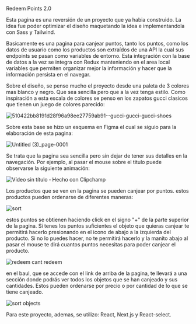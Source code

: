 Redeem Points 2.0

Esta pagina es una reversión de un proyecto que ya habia construido. La idea fue poder optimizar el diseño maquetando la idea e implementandola con Sass y Tailwind.

Basicamente es una pagina para canjear puntos, tanto los puntos, como los datos de usuario como los productos son extraídos de una API la cual sus endpoints se pasan como variables de entorno. Esta integración con la base de datos a la vez se integra con Redux manteniendo en el area local variables que permiten organizar mejor la información y hacer que la información persista en el navegar.

Sobre el diseño, se penso mucho el proyecto desde una paleta de 3 colores mas blanco y negro. Que sea sencilla pero que a la vez tenga estilo. Como inspiración a esta escala de colores se penso en los zapatos gucci clasicos que tienen un juego de colores parecido:


![510422bb8191d28f96a98ee27759ab91--gucci-gucci-gucci-shoes](https://user-images.githubusercontent.com/63560574/150227007-814df763-40d3-47d0-8518-5c8ed3773141.jpg)


Sobre esta base se hizo un esquema en Figma el cual se siguio para la elaboración de esta pagina:


![Untitled (3)_page-0001](https://user-images.githubusercontent.com/63560574/150232936-5f397897-ca02-48bd-952f-d00621dd200e.jpg)



Se trata que la pagina sea sencilla pero sin dejar de tener sus detalles en la navegación. Por ejemplo, al pasar el mouse sobre el titulo puede observarse la siguiente animación:


![Vídeo sin título ‐ Hecho con Clipchamp](https://user-images.githubusercontent.com/63560574/150229080-27a6c463-d5ee-472a-94e5-c67203a062e9.gif)


Los productos que se ven en la pagina se pueden canjear por puntos. estos productos pueden ordenarse de diferentes maneras:

![sort](https://user-images.githubusercontent.com/63560574/150231868-f7950913-a1b8-43a7-990c-801f18ac7381.gif)


 estos puntos se obtienen haciendo click en el signo "+" de la parte superior de la pagina. Si tenes los puntos suficientes el objeto que quieras canjear te permitirá hacerlo presionando en el icono de abajo a la izquierda del producto. Si no lo puedes hacer, no te permitirá hacerlo y la manito abajo al pasar el mouse te dirá cuantos puntos necesitas para poder canjear el producto.


![redeem cant redeem](https://user-images.githubusercontent.com/63560574/150231789-c61e300c-ec4e-4aa4-a0f9-db350d086728.gif)


en el baul, que se accede con el link de arriba de la pagina, te llevará a una sección donde podrás ver todos los objetos que se han canjeado y sus cantidades. Estos pueden ordenarse por precio o por cantidad de lo que se tiene canjeado.

![sort objects](https://user-images.githubusercontent.com/63560574/150231901-3b16405c-dca9-4bca-870c-2c6277a8a686.gif)



Para este proyecto, ademas, se utilizo: React, Next.js y React-select.
